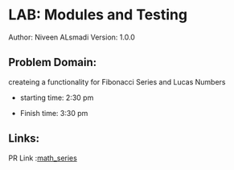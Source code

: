 # LAB: Modules and Testing
Author: Niveen ALsmadi Version: 1.0.0

## Problem Domain: 

 createing a functionality for Fibonacci Series and  Lucas Numbers 

- starting time: 2:30 pm

- Finish time: 3:30 pm

## Links:
PR Link :[math_series](https://github.com/NiveenAlSmadi/math-series/pull/1)